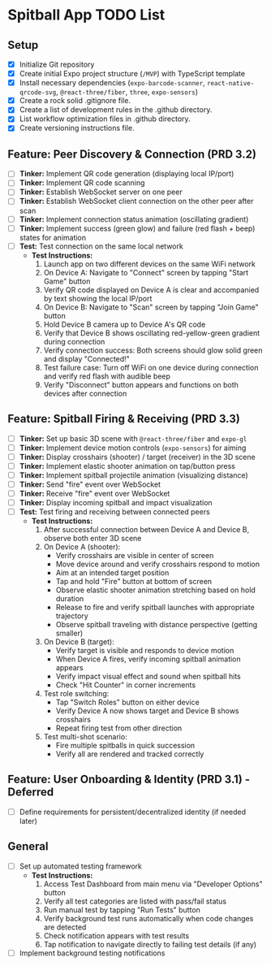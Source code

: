 # Spitball App TODO List

## Setup

- [x] Initialize Git repository
- [x] Create initial Expo project structure (`/MVP`) with TypeScript template
- [x] Install necessary dependencies (`expo-barcode-scanner`, `react-native-qrcode-svg`, `@react-three/fiber`, `three`, `expo-sensors`)
- [x] Create a rock solid .gitignore file.
- [x] Create a list of development rules in the .github directory.
- [x] List workflow optimization files in .github directory.
- [x] Create versioning instructions file.

## Feature: Peer Discovery & Connection (PRD 3.2)

- [ ] **Tinker:** Implement QR code generation (displaying local IP/port)
- [ ] **Tinker:** Implement QR code scanning
- [ ] **Tinker:** Establish WebSocket server on one peer
- [ ] **Tinker:** Establish WebSocket client connection on the other peer after scan
- [ ] **Tinker:** Implement connection status animation (oscillating gradient)
- [ ] **Tinker:** Implement success (green glow) and failure (red flash + beep) states for animation
- [ ] **Test:** Test connection on the same local network
  - **Test Instructions:**
    1. Launch app on two different devices on the same WiFi network
    2. On Device A: Navigate to "Connect" screen by tapping "Start Game" button
    3. Verify QR code displayed on Device A is clear and accompanied by text showing the local IP/port
    4. On Device B: Navigate to "Scan" screen by tapping "Join Game" button
    5. Hold Device B camera up to Device A's QR code
    6. Verify that Device B shows oscillating red-yellow-green gradient during connection
    7. Verify connection success: Both screens should glow solid green and display "Connected!"
    8. Test failure case: Turn off WiFi on one device during connection and verify red flash with audible beep
    9. Verify "Disconnect" button appears and functions on both devices after connection

## Feature: Spitball Firing & Receiving (PRD 3.3)

- [ ] **Tinker:** Set up basic 3D scene with `@react-three/fiber` and `expo-gl`
- [ ] **Tinker:** Implement device motion controls (`expo-sensors`) for aiming
- [ ] **Tinker:** Display crosshairs (shooter) / target (receiver) in the 3D scene
- [ ] **Tinker:** Implement elastic shooter animation on tap/button press
- [ ] **Tinker:** Implement spitball projectile animation (visualizing distance)
- [ ] **Tinker:** Send "fire" event over WebSocket
- [ ] **Tinker:** Receive "fire" event over WebSocket
- [ ] **Tinker:** Display incoming spitball and impact visualization
- [ ] **Test:** Test firing and receiving between connected peers
  - **Test Instructions:**
    1. After successful connection between Device A and Device B, observe both enter 3D scene
    2. On Device A (shooter): 
       - Verify crosshairs are visible in center of screen
       - Move device around and verify crosshairs respond to motion
       - Aim at an intended target position
       - Tap and hold "Fire" button at bottom of screen
       - Observe elastic shooter animation stretching based on hold duration
       - Release to fire and verify spitball launches with appropriate trajectory
       - Observe spitball traveling with distance perspective (getting smaller)
    3. On Device B (target):
       - Verify target is visible and responds to device motion
       - When Device A fires, verify incoming spitball animation appears
       - Verify impact visual effect and sound when spitball hits
       - Check "Hit Counter" in corner increments
    4. Test role switching:
       - Tap "Switch Roles" button on either device
       - Verify Device A now shows target and Device B shows crosshairs
       - Repeat firing test from other direction
    5. Test multi-shot scenario:
       - Fire multiple spitballs in quick succession
       - Verify all are rendered and tracked correctly

## Feature: User Onboarding & Identity (PRD 3.1) - Deferred

- [ ] Define requirements for persistent/decentralized identity (if needed later)

## General

- [ ] Set up automated testing framework
  - **Test Instructions:**
    1. Access Test Dashboard from main menu via "Developer Options" button
    2. Verify all test categories are listed with pass/fail status
    3. Run manual test by tapping "Run Tests" button
    4. Verify background test runs automatically when code changes are detected
    5. Check notification appears with test results
    6. Tap notification to navigate directly to failing test details (if any)
- [ ] Implement background testing notifications
